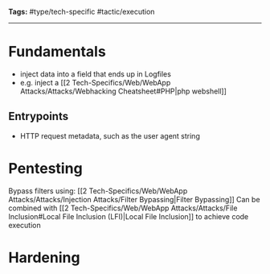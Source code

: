 **Tags:** #type/tech-specific #tactic/execution 

---
# Fundamentals
- inject data into a field that ends up in Logfiles
- e.g. inject a [[2 Tech-Specifics/Web/WebApp Attacks/Attacks/Webhacking Cheatsheet#PHP|php webshell]]
## Entrypoints
- HTTP request metadata, such as the user agent string
# Pentesting
Bypass filters using: [[2 Tech-Specifics/Web/WebApp Attacks/Attacks/Injection Attacks/Filter Bypassing|Filter Bypassing]]
Can be combined with [[2 Tech-Specifics/Web/WebApp Attacks/Attacks/File Inclusion#Local File Inclusion (LFI)|Local File Inclusion]] to achieve code execution
# Hardening
